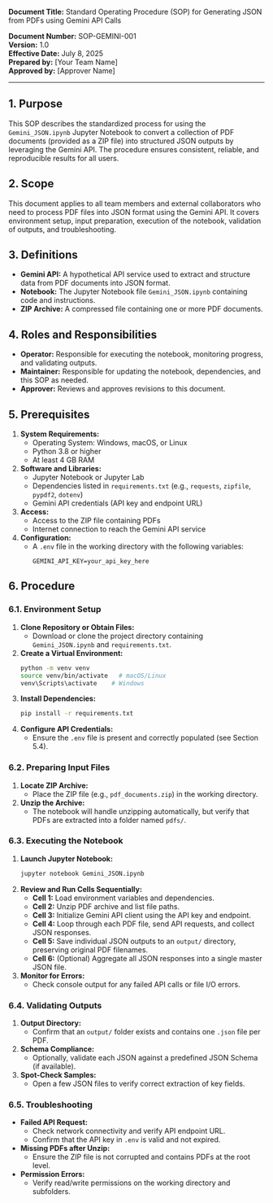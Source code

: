 **Document Title:** Standard Operating Procedure (SOP) for Generating JSON from PDFs using Gemini API Calls

**Document Number:** SOP-GEMINI-001  
**Version:** 1.0  
**Effective Date:** July 8, 2025  
**Prepared by:** [Your Team Name]  
**Approved by:** [Approver Name]

---

## 1. Purpose
This SOP describes the standardized process for using the `Gemini_JSON.ipynb` Jupyter Notebook to convert a collection of PDF documents (provided as a ZIP file) into structured JSON outputs by leveraging the Gemini API. The procedure ensures consistent, reliable, and reproducible results for all users.

## 2. Scope
This document applies to all team members and external collaborators who need to process PDF files into JSON format using the Gemini API. It covers environment setup, input preparation, execution of the notebook, validation of outputs, and troubleshooting.

## 3. Definitions
- **Gemini API:** A hypothetical API service used to extract and structure data from PDF documents into JSON format.
- **Notebook:** The Jupyter Notebook file `Gemini_JSON.ipynb` containing code and instructions.
- **ZIP Archive:** A compressed file containing one or more PDF documents.

## 4. Roles and Responsibilities
- **Operator:** Responsible for executing the notebook, monitoring progress, and validating outputs.
- **Maintainer:** Responsible for updating the notebook, dependencies, and this SOP as needed.
- **Approver:** Reviews and approves revisions to this document.

## 5. Prerequisites
1. **System Requirements:**
   - Operating System: Windows, macOS, or Linux  
   - Python 3.8 or higher  
   - At least 4 GB RAM  
2. **Software and Libraries:**
   - Jupyter Notebook or Jupyter Lab  
   - Dependencies listed in `requirements.txt` (e.g., `requests`, `zipfile`, `pypdf2`, `dotenv`)  
   - Gemini API credentials (API key and endpoint URL)  
3. **Access:**
   - Access to the ZIP file containing PDFs  
   - Internet connection to reach the Gemini API service  
4. **Configuration:**
   - A `.env` file in the working directory with the following variables:
     ```dotenv
     GEMINI_API_KEY=your_api_key_here
     ```

## 6. Procedure

### 6.1. Environment Setup
1. **Clone Repository or Obtain Files:**
   - Download or clone the project directory containing `Gemini_JSON.ipynb` and `requirements.txt`.  
2. **Create a Virtual Environment:**
   ```bash
   python -m venv venv
   source venv/bin/activate   # macOS/Linux
   venv\Scripts\activate    # Windows
   ```
3. **Install Dependencies:**
   ```bash
   pip install -r requirements.txt
   ```
4. **Configure API Credentials:**
   - Ensure the `.env` file is present and correctly populated (see Section 5.4).

### 6.2. Preparing Input Files
1. **Locate ZIP Archive:**
   - Place the ZIP file (e.g., `pdf_documents.zip`) in the working directory.  
2. **Unzip the Archive:**
   - The notebook will handle unzipping automatically, but verify that PDFs are extracted into a folder named `pdfs/`.

### 6.3. Executing the Notebook
1. **Launch Jupyter Notebook:**
   ```bash
   jupyter notebook Gemini_JSON.ipynb
   ```
2. **Review and Run Cells Sequentially:**
   - **Cell 1:** Load environment variables and dependencies.  
   - **Cell 2:** Unzip PDF archive and list file paths.  
   - **Cell 3:** Initialize Gemini API client using the API key and endpoint.  
   - **Cell 4:** Loop through each PDF file, send API requests, and collect JSON responses.  
   - **Cell 5:** Save individual JSON outputs to an `output/` directory, preserving original PDF filenames.  
   - **Cell 6:** (Optional) Aggregate all JSON responses into a single master JSON file.  
3. **Monitor for Errors:**
   - Check console output for any failed API calls or file I/O errors.

### 6.4. Validating Outputs
1. **Output Directory:**
   - Confirm that an `output/` folder exists and contains one `.json` file per PDF.  
2. **Schema Compliance:**
   - Optionally, validate each JSON against a predefined JSON Schema (if available).  
3. **Spot-Check Samples:**
   - Open a few JSON files to verify correct extraction of key fields.

### 6.5. Troubleshooting
- **Failed API Request:**
  - Check network connectivity and verify API endpoint URL.  
  - Confirm that the API key in `.env` is valid and not expired.  
- **Missing PDFs after Unzip:**
  - Ensure the ZIP file is not corrupted and contains PDFs at the root level.  
- **Permission Errors:**
  - Verify read/write permissions on the working directory and subfolders.